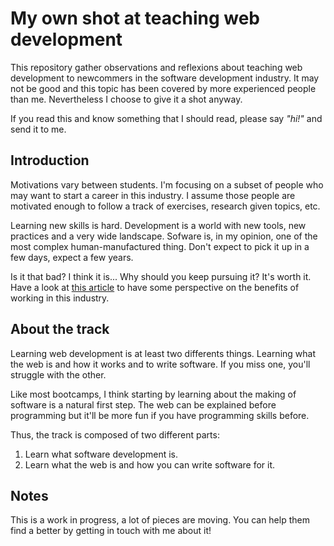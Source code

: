 # My own shot at teaching web development

This repository gather observations and reflexions about teaching web development to
newcommers in the software development industry. It may not be good and this topic
has been covered by more experienced people than me. Nevertheless I choose to give
it a shot anyway.

If you read this and know something that I should read, please say _"hi!"_ and send
it to me.

## Introduction

Motivations vary between students. I'm focusing on a subset of people who may want
to start a career in this industry. I assume those people are motivated enough to
follow a track of exercises, research given topics, etc.

Learning new skills is hard. Development is a world with new tools, new practices
and a very wide landscape. Sofware is, in my opinion, one of the most complex
human-manufactured thing. Don't expect to pick it up in a few days, expect a few
years.

Is it that bad? I think it is... Why should you keep pursuing it? It's worth it.
Have a look at [this article][why-software] to have some perspective on the
benefits of working in this industry.

## About the track

Learning web development is at least two differents things. Learning what the web
is and how it works and to write software. If you miss one, you'll struggle with
the other.

Like most bootcamps, I think starting by learning about the making of software is
a natural first step. The web can be explained before programming but it'll be more
fun if you have programming skills before.

Thus, the track is composed of two different parts:

1. Learn what software development is.
2. Learn what the web is and how you can write software for it.

## Notes

This is a work in progress, a lot of pieces are moving. You can help them find a
better by getting in touch with me about it!

[why-software]: https://henrikwarne.com/2014/12/08/5-reasons-why-software-developer-is-a-great-career-choice/
